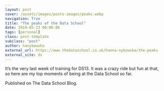 ```yaml
---
layout: post
cover: /assets/images/posts-images/peaks.webp
navigation: True
title: "The peaks of the Data School"
date: 2019-05-23 00:00:00
tags: [personal]
class: post-template
subclass: "post"
author: hanykowska
external_url: https://www.thedataschool.co.uk/hanna-nykowska/the-peaks-of-the-data-school/
external_site: ds
---
```


It’s the very last week of training for DS13. It was a crazy ride but fun at that, so here are my top moments of being at the Data School so far.

Published on The Data School Blog.
